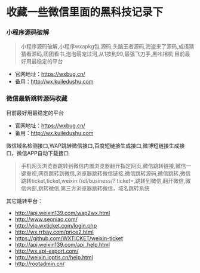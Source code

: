 # 收藏一些微信里面的黑科技记录下
### 小程序源码破解
>小程序源码破解,小程序wxapkg包,源码,头脑王者源码,海盗来了源码,成语猜猜看源码,团团看书,泡泡萌宠过河,从1按到99,最强飞刀手,黑咔相机
目前最好用最稳定的平台
- 官网地址：https://wxbug.cn/
- 备用：http://wx.kuiledushu.com

### 微信最新跳转源码收藏
目前最好用最稳定的平台
- 官网地址：https://wxbug.cn/
- 备用：http://wx.kuiledushu.com

微信域名检测接口,WAP跳转微信接口,百度短链接生成接口,微博短链接生成接口，微信APP自动下载接口

>手机网页浏览器跳转到微信内置浏览器翻开指定网页,微信跳转链接,微信一键重视,网页跳转到微信,浏览器跳转微信链接,微信跳转源码,微信跳转,微信跳转ticket,ticket,weixin://dl/business/? ticket=,跳转到微信,翻开微信,微信内部,跳转微信,第三方浏览器跳转微信，域名跳转系统

其它跳转平台：
* http://api.weixin139.com/wap2wx.html
* http://www.seoniao.com/
* http://vip.wxticket.com/login.php
* http://wx.rrbay.com/price2.html      
* https://github.com/WXTICKET/weixin-ticket
* http://api.weixin139.com/api_help.html
* http://wx.api-export.com/
* http://weixin.ioptis.cn/help.html
* http://rootadmin.cn/

